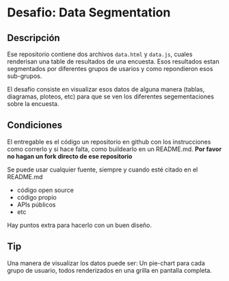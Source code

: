 # Desafio: Data Segmentation

## Descripción

Ese repositorio contiene dos archivos ```data.html``` y ```data.js```,
cuales renderisan una table de resultados de una
encuesta. Esos resultados estan segmentados por diferentes grupos de
usarios y como repondieron esos sub-grupos.

El desafio consiste en visualizar esos datos de alguna manera (tablas,
diagramas, ploteos, etc) para que se ven los diferentes segementaciones
sobre la encuesta.

## Condiciones

El entregable es el código un repositorio en github con los instrucciones como correrlo y
si hace falta, como buildearlo en un README.md. **Por favor no hagan un
fork directo de ese repositorio**

Se puede usar cualquier fuente, siempre y cuando esté citado en el README.md
- código open source
- código propio
- APIs públicos
- etc

Hay puntos extra para hacerlo con un buen diseño.

## Tip

Una manera de visualizar los datos puede ser: Un pie-chart para cada
grupo de usuario, todos renderizados en una grilla en pantalla completa.

